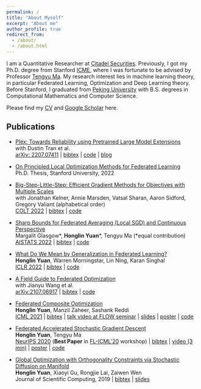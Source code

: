 ```yaml
---
permalink: /
title: "About Myself"
excerpt: "About me"
author_profile: true
redirect_from: 
  - /about/
  - /about.html
---
```


I am a Quantitative Researcher at [Citadel Securities](https://www.citadelsecurities.com/). Previously, I got my Ph.D. degree from Stanford [ICME](https://icme.stanford.edu/), where I was fortunate to be advised by Professor [Tengyu Ma](https://ai.stanford.edu/~tengyuma/). My research interest lies in machine learning theory, in particular Federated Learning, Optimization and Deep Learning theory. Before Stanford, I graduated from [Peking University](http://english.pku.edu.cn) with B.S. degrees in Computational Mathematics and Computer Science. 

Please find my [CV](https://hongliny.github.io/files/Honglin_Yuan_CV.pdf) and [Google Scholar](https://scholar.google.com/citations?user=6rQZU7MAAAAJ&hl=en) here.

## Publications

- [Plex: Towards Reliability using Pretrained Large Model Extensions](https://arxiv.org/abs/2207.07411)  
  with Dustin Tran et al.  
  [arXiv: 2207.07411](https://arxiv.org/abs/2207.07411) 
  | [bibtex](https://dblp.org/rec/journals/corr/abs-2207-07411.html?view=bibtex) 
  | [code](https://goo.gle/plex-code) 
  | [blog](https://ai.googleblog.com/2022/07/towards-reliability-in-deep-learning.html)
  
- [On Principled Local Optimization Methods for Federated Learning](https://searchworks.stanford.edu/view/14229456)  
  Ph.D. Thesis, Stanford University, 2022
  
- [Big-Step-Little-Step: Efficient Gradient Methods for Objectives with Multiple Scales](https://arxiv.org/abs/2111.03137)     
  with Jonathan Kelner, Annie Marsden, Vatsal Sharan, Aaron Sidford, Gregory Valiant (alphabetical order)  
  [COLT 2022](https://proceedings.mlr.press/v178/kelner22a.html) 
  | [bibtex](https://dblp.org/rec/conf/colt/KelnerMSSVY22.html?view=bibtex) 
  | [code](https://github.com/hongliny/BSLS)
  
- [Sharp Bounds for Federated Averaging (Local SGD) and Continuous Perspective](https://arxiv.org/abs/2111.03741)  
  Margalit Glasgow\*, **Honglin Yuan**\*, Tengyu Ma (\*equal contribution)  
  [AISTATS 2022](https://proceedings.mlr.press/v151/glasgow22a.html) 
  | [bibtex](https://dblp.org/rec/conf/aistats/GlasgowY022.html?view=bibtex) 
  | [code](https://github.com/hongliny/Sharp-Bounds-for-FedAvg-and-Continuous-Perspective)
  
- [What Do We Mean by Generalization in Federated Learning?](https://arxiv.org/abs/2110.14216)  
  **Honglin Yuan**, Warren Morningstar, Lin Ning, Karan Singhal  
  [ICLR 2022](https://openreview.net/forum?id=VimqQq-i_Q) 
  | [bibtex](https://dblp.org/rec/journals/corr/abs-2110-14216.html?view=bibtex) 
  | [code](https://github.com/google-research/federated) 

- [A Field Guide to Federated Optimization](https://arxiv.org/abs/2107.06917)  
  with Jianyu Wang et al.  
  [arXiv:2107.06917](https://arxiv.org/abs/2107.06917) 
  | [bibtex](https://dblp.org/rec/journals/corr/abs-2107-06917.html?view=bibtex) 
  | [code](https://github.com/google-research/federated/tree/aa2df1c7f513584532cac9c939ddd94f434ed430/fedopt_guide) 

- [Federated Composite Optimization](https://arxiv.org/abs/2011.08474)  
  **Honglin Yuan**, Manzil Zaheer, Sashank Reddi  
  [ICML 2021](http://proceedings.mlr.press/v139/yuan21d.html) 
  | [bibtex](https://dblp.org/rec/conf/icml/YuanZR21.html?view=bibtex) 
  | [talk video at FLOW seminar](https://www.youtube.com/watch?v=tKDbc60XJks) 
  | [slides](https://hongliny.github.io/files/FCO_ICML21/FCO_ICML21_slides.pdf) 
  | [poster](https://hongliny.github.io/files/FCO_ICML21/FCO_poster.pdf) 
  | [code](https://github.com/hongliny/FCO-ICML21)

- [Federated Accelerated Stochastic Gradient Descent](https://arxiv.org/abs/2006.08950)  
  **Honglin Yuan**, Tengyu Ma  
  [NeurIPS 2020](https://papers.nips.cc/paper/2020/hash/39d0a8908fbe6c18039ea8227f827023-Abstract.html) 
  (**Best Paper** in [FL-ICML'20](http://federated-learning.org/fl-icml-2020/) workshop)
  | [bibtex](https://dblp.org/rec/conf/nips/YuanM20.html?view=bibtex)
  | [video (3 min)](https://youtu.be/K28zpAgg3HM)
  | [poster](https://hongliny.github.io/files/FedAc_NeurIPS20/FedAc_NeurIPS20_poster.pdf) 
  | [code](https://github.com/hongliny/FedAc-NeurIPS20) 


- [Global Optimization with Orthogonality Constraints via Stochastic Diffusion on Manifold](https://link.springer.com/article/10.1007/s10915-019-00971-w)  
  **Honglin Yuan**, Xiaoyi Gu, Rongjie Lai, Zaiwen Wen  
  Journal of Scientific Computing, 2019 
  | [bibtex](https://dblp.org/rec/journals/jscic/YuanGLW19.html?view=bibtex)
  | [slides](https://hongliny.github.io/files/GlobalOptStfMfd_JSC19/GlobalOptStfMfd_JSC19_slides.pdf)
  





## <!--For more info-->

<!--More info about configuring academicpages can be found in [the guide](https://academicpages.github.io/markdown/). The [guides for the Minimal Mistakes theme](https://mmistakes.github.io/minimal-mistakes/docs/configuration/) (which this theme was forked from) might also be helpful.-->

